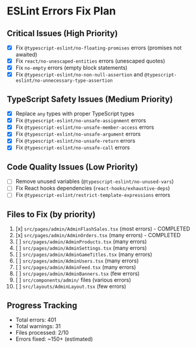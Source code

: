 # ESLint Errors Fix Plan

## Critical Issues (High Priority)
- [x] Fix `@typescript-eslint/no-floating-promises` errors (promises not awaited)
- [x] Fix `react/no-unescaped-entities` errors (unescaped quotes)
- [x] Fix `no-empty` errors (empty block statements)
- [x] Fix `@typescript-eslint/no-non-null-assertion` and `@typescript-eslint/no-unnecessary-type-assertion`

## TypeScript Safety Issues (Medium Priority)
- [x] Replace `any` types with proper TypeScript types
- [x] Fix `@typescript-eslint/no-unsafe-assignment` errors
- [x] Fix `@typescript-eslint/no-unsafe-member-access` errors
- [x] Fix `@typescript-eslint/no-unsafe-argument` errors
- [x] Fix `@typescript-eslint/no-unsafe-return` errors
- [x] Fix `@typescript-eslint/no-unsafe-call` errors

## Code Quality Issues (Low Priority)
- [ ] Remove unused variables (`@typescript-eslint/no-unused-vars`)
- [ ] Fix React hooks dependencies (`react-hooks/exhaustive-deps`)
- [ ] Fix `@typescript-eslint/restrict-template-expressions` errors

## Files to Fix (by priority)
1. [x] `src/pages/admin/AdminFlashSales.tsx` (most errors) - COMPLETED
2. [x] `src/pages/admin/AdminOrders.tsx` (many errors) - COMPLETED
3. [ ] `src/pages/admin/AdminProducts.tsx` (many errors)
4. [ ] `src/pages/admin/AdminSettings.tsx` (many errors)
5. [ ] `src/pages/admin/AdminGameTitles.tsx` (many errors)
6. [ ] `src/pages/admin/AdminUsers.tsx` (many errors)
7. [ ] `src/pages/admin/AdminFeed.tsx` (many errors)
8. [ ] `src/pages/admin/AdminBanners.tsx` (few errors)
9. [ ] `src/components/admin/` files (various errors)
10. [ ] `src/layouts/AdminLayout.tsx` (few errors)

## Progress Tracking
- Total errors: 401
- Total warnings: 31
- Files processed: 2/10
- Errors fixed: ~150+ (estimated)
